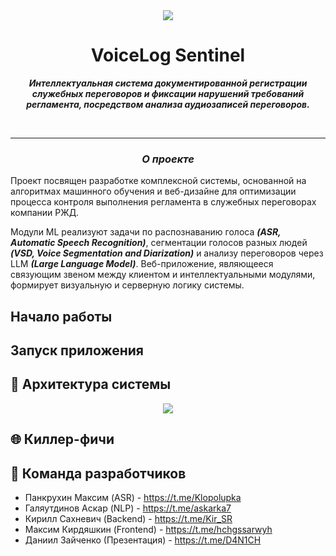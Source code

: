<div align="center"><img src="https://i.imgur.com/RXnHmFQ.jpeg"></div>
<h1 align="center">VoiceLog Sentinel</h1>
<p align="center"><b><i>Интеллектуальная система документированной регистрации служебных переговоров и фиксации нарушений требований регламента, посредством анализа аудиозаписей переговоров.</i></b></p>
<br>

---


<h3 align="center"><b><i> О проекте </i></b></h3>
<p>Проект посвящен разработке комплексной системы, основанной на алгоритмах машинного обучения и веб-дизайне для оптимизации процесса контроля выполнения регламента в служебных переговорах компании РЖД.</p><p>Модули ML реализуют задачи по распознаванию голоса <i><b>(ASR, Automatic Speech Recognition)</b></i>, сегментации голосов разных людей <i><b>(VSD, Voice Segmentation and Diarization)</b></i> и анализу переговоров через LLM <i><b>(Large Language Model)</b></i>. Веб-приложение, являющееся связующим звеном между клиентом и интеллектуальными модулями, формирует визуальную и серверную логику системы.</p>

## Начало работы


## Запуск приложения


## :wrench: Архитектура системы
<div align="center"><img src="https://i.imgur.com/q0aWVxa.png"></div>

## :globe_with_meridians: Киллер-фичи

## :busts_in_silhouette: Команда разработчиков
* Панкрухин Максим (ASR) - https://t.me/Klopolupka
* Галяутдинов Аскар (NLP) - https://t.me/askarka7
* Кирилл Сахневич (Backend) - https://t.me/Kir_SR
* Максим Кирдяшкин (Frontend) - https://t.me/hchgssarwyh
* Даниил Зайченко (Презентация) - https://t.me/D4N1CH
